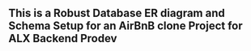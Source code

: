 ## This is a Robust Database ER diagram and Schema Setup for an AirBnB clone Project for ALX Backend Prodev
